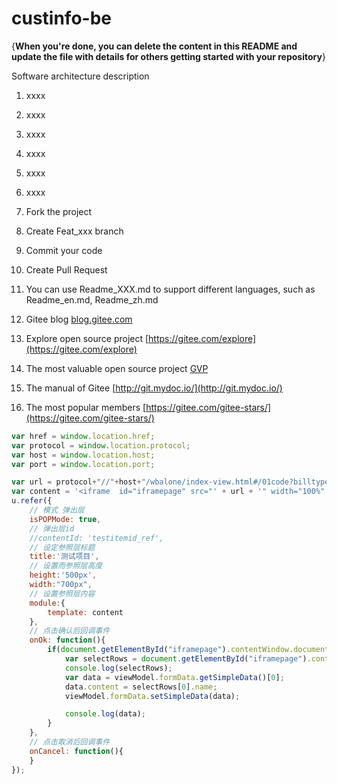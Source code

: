 # custinfo-be

{**When you're done, you can delete the content in this README and update the file with details for others getting started with your repository**}

Software architecture description


1. xxxx
2. xxxx
3. xxxx


1. xxxx
2. xxxx
3. xxxx


1. Fork the project
2. Create Feat_xxx branch
3. Commit your code
4. Create Pull Request



1. You can use Readme\_XXX.md to support different languages, such as Readme\_en.md, Readme\_zh.md
2. Gitee blog [blog.gitee.com](https://blog.gitee.com)
3. Explore open source project [https://gitee.com/explore](https://gitee.com/explore)
4. The most valuable open source project [GVP](https://gitee.com/gvp)
5. The manual of Gitee [http://git.mydoc.io/](http://git.mydoc.io/)
6. The most popular members  [https://gitee.com/gitee-stars/](https://gitee.com/gitee-stars/)



```javascript
var href = window.location.href;
var protocol = window.location.protocol;
var host = window.location.host;
var port = window.location.port;

var url = protocol+"//"+host+"/wbalone/index-view.html#/01code?billtype=1";
var content = '<iframe  id="iframepage" src="' + url + '" width="100%" height="500px;" frameborder="0" scrolling="no"></iframe>';
u.refer({
    // 模式 弹出层
    isPOPMode: true,
    // 弹出层id
    //contentId: 'testitemid_ref',
    // 设定参照层标题
    title:'测试项目',
    // 设置而参照层高度
    height:'500px',
    width:"700px",
    // 设置参照层内容
    module:{
        template: content
    },
    // 点击确认后回调事件
    onOk: function(){
        if(document.getElementById("iframepage").contentWindow.document.getElementById("grid")["u-meta"].type == "grid"){
            var selectRows = document.getElementById("iframepage").contentWindow.document.getElementById("grid")["u-meta"].grid.selectRows;
            console.log(selectRows);
            var data = viewModel.formData.getSimpleData()[0];
            data.content = selectRows[0].name;
            viewModel.formData.setSimpleData(data);

            console.log(data);
        }
    },
    // 点击取消后回调事件
    onCancel: function(){
    }
});
```

